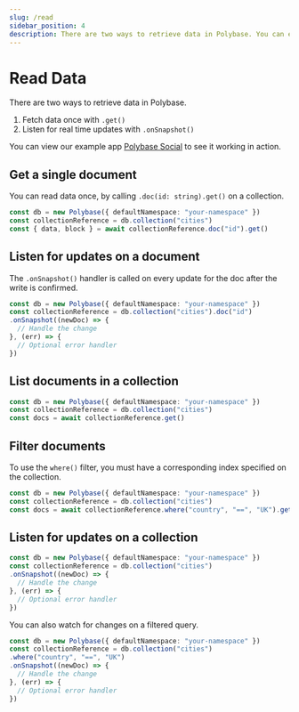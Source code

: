 ```yaml
---
slug: /read
sidebar_position: 4
description: There are two ways to retrieve data in Polybase. You can either fetch data once using .get(), or subscribe for changes using .onSnapshot().
---
```


# Read Data

There are two ways to retrieve data in Polybase. 

1. Fetch data once with `.get()`
2. Listen for real time updates with `.onSnapshot()`

You can view our example app [Polybase Social](https://social.testnet.polybase.xyz) to see it working in action.


## Get a single document

You can read data once, by calling `.doc(id: string).get()` on a collection.

```ts
const db = new Polybase({ defaultNamespace: "your-namespace" })
const collectionReference = db.collection("cities")
const { data, block } = await collectionReference.doc("id").get()
```


## Listen for updates on a document

The `.onSnapshot()` handler is called on every update for the doc after the write is confirmed.

```ts
const db = new Polybase({ defaultNamespace: "your-namespace" })
const collectionReference = db.collection("cities").doc("id")
.onSnapshot((newDoc) => {
  // Handle the change
}, (err) => { 
  // Optional error handler
})
```

## List documents in a collection

```ts
const db = new Polybase({ defaultNamespace: "your-namespace" })
const collectionReference = db.collection("cities")
const docs = await collectionReference.get()
```

## Filter documents

To use the `where()` filter, you must have a corresponding index specified on the collection.

```ts
const db = new Polybase({ defaultNamespace: "your-namespace" })
const collectionReference = db.collection("cities")
const docs = await collectionReference.where("country", "==", "UK").get()
```


## Listen for updates on a collection

```ts
const db = new Polybase({ defaultNamespace: "your-namespace" })
const collectionReference = db.collection("cities")
.onSnapshot((newDoc) => {
  // Handle the change
}, (err) => { 
  // Optional error handler
})
```

You can also watch for changes on a filtered query.

```ts
const db = new Polybase({ defaultNamespace: "your-namespace" })
const collectionReference = db.collection("cities")
.where("country", "==", "UK")
.onSnapshot((newDoc) => {
  // Handle the change
}, (err) => { 
  // Optional error handler
})
```
